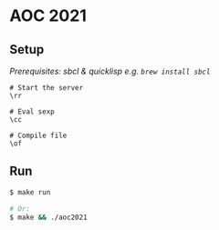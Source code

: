 # AOC 2021

## Setup

*Prerequisites: sbcl & quicklisp e.g. `brew install sbcl`*

```vim
# Start the server
\rr 

# Eval sexp
\cc

# Compile file
\of
```

## Run

```sh
$ make run

# Or: 
$ make && ./aoc2021
```
